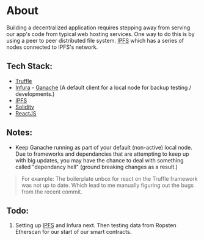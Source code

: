 # About

Building a decentralized application requires stepping away from serving our app's code from typical web hosting services. One way to do this is by using a peer to peer distributed file system. [IPFS](https://ipfs.io/) which has a series of nodes connected to IPFS's network.

## Tech Stack:
- [Truffle](https://truffleframework.com/)
- [Infura](https://infura.io/) - [Ganache](https://truffleframework.com/ganache) (A default client for a local node for backup testing / developments.)
- [IPFS](https://ipfs.io/)
- [Solidity](https://solidity.readthedocs.io/en/develop/)
- [ReactJS](https://reactjs.org/)

## Notes:

- Keep Ganache running as part of your default (non-active) local node. Due to frameworks and dependancies that are attempting to keep up with big updates, you may have the chance to deal with something called "dependancy hell" (ground breaking changes as a result.)

> For example: The boilerplate unbox for react on the Truffle framework was not up to date. Which lead to me manually figuring out the bugs from the recent commit.

## Todo:

1. Setting up [IPFS](https://ipfs.io/) and Infura next. Then testing data from Ropsten Etherscan for our start of our smart contracts.